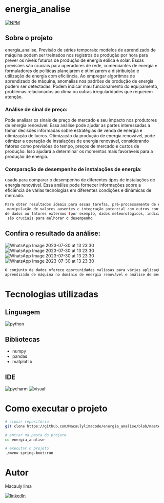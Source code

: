 # energia_analise

[![NPM](https://img.shields.io/npm/l/react)](https://github.com/Macaulylimacode/energia_analise/blob/master/LICENSE) 

## Sobre o projeto

energia_analise, 
Previsão de séries temporais: modelos de aprendizado de máquina podem ser treinados nos registros de produção por hora para prever os níveis futuros de produção de energia eólica e solar. Essas previsões são cruciais para operadores de rede, comerciantes de energia e formuladores de políticas planejarem e otimizarem a distribuição e utilização de energia com eficiência. Ao empregar algoritmos de aprendizado de máquina, anomalias nos padrões de produção de energia podem ser detectadas. Podem indicar mau funcionamento do equipamento, problemas relacionados ao clima ou outras irregularidades que requerem atenção.

### Análise de sinal de preço:

Pode analisar os sinais de preço de mercado e seu impacto nos produtores de energia renovável. Essa análise pode ajudar as partes interessadas a tomar decisões informadas sobre estratégias de venda de energia e otimização de lucros. Otimização da produção de energia renovável, pode otimizar a operação de instalações de energia renovável, considerando fatores como previsões do tempo, preços de mercado e custos de produção. Isso ajudará a determinar os momentos mais favoráveis ​​para a produção de energia.

### Comparação de desempenho de instalações de energia:

usado para comparar o desempenho de diferentes tipos de instalações de energia renovável. Essa análise pode fornecer informações sobre a eficiência de várias tecnologias em diferentes condições e dinâmicas de mercado.
```bash
Para obter resultados ideais para essas tarefas, pré-processamento de dados,
 manipulação de valores ausentes e integração potencial com outros conjuntos
de dados ou fatores externos (por exemplo, dados meteorológicos, indicadores econômicos)
 são cruciais para melhorar o desempenho
```
## Confira o resultado da análise:

![WhatsApp Image 2023-07-30 at 13 23 30](https://github.com/Macaulylimacode/energia_analise/assets/139823222/225e32ba-4e31-49f1-87f1-c7f36c6e546a)
![WhatsApp Image 2023-07-30 at 13 23 30](https://github.com/Macaulylimacode/energia_analise/assets/139823222/12657d27-3518-4fc3-8776-5341fcdcc7fb)
![WhatsApp Image 2023-07-30 at 13 23 30](https://github.com/Macaulylimacode/energia_analise/assets/139823222/c47f4cf5-22ae-425c-96fe-ec5b6ecc6741)
![WhatsApp Image 2023-07-30 at 13 23 30](https://github.com/Macaulylimacode/energia_analise/assets/139823222/d4e0718f-8b4f-46df-abe2-b5f0852e8a8e)
```bash
O conjunto de dados oferece oportunidades valiosas para várias aplicações de
aprendizado de máquina no domínio de energia renovável e análise de mercado de energia.
```


# Tecnologias utilizadas
## Linguagem

![python](https://img.shields.io/badge/Python-3776AB?style=for-the-badge&logo=python&logoColor=white)

## Bibliotecas
- numpy
- pandas
- matplotlib
   
## IDE

![pycharm](https://img.shields.io/badge/PyCharm-000000.svg?&style=for-the-badge&logo=PyCharm&logoColor=white)
![visual](https://img.shields.io/badge/Visual_Studio-5C2D91?style=for-the-badge&logo=visual%20studio&logoColor=white)

# Como executar o projeto

```bash
# clonar repositório
git clone https://github.com/Macaulylimacode/energia_analise/blob/master/analise.py

# entrar na pasta do projeto
cd energia_analise

# executar o projeto
./mvnw spring-boot:run
```

# Autor

Macauly lima

[![linkedIn](https://img.shields.io/badge/LinkedIn-0077B5?style=for-the-badge&logo=linkedin&logoColor=white)](https://www.linkedin.com/in/macauly-lima-75984a269)
